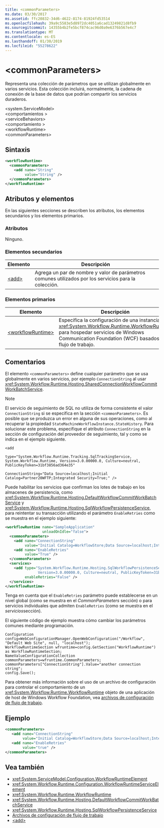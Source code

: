 ```yaml
---
title: <commonParameters>
ms.date: 03/30/2017
ms.assetid: ffc20832-34d6-4622-8174-81924fd53514
ms.openlocfilehash: 39a9c5583e5d8972dc4051a6cad13249821d8fb9
ms.sourcegitcommit: 14355b4b2fe5bcf874cac96d0a9e6376b567e4c7
ms.translationtype: MT
ms.contentlocale: es-ES
ms.lasthandoff: 01/30/2019
ms.locfileid: "55278622"
---
```

# <a name="commonparameters"></a>\<commonParameters>
Representa una colección de parámetros que se utilizan globalmente en varios servicios. Esta colección incluirá, normalmente, la cadena de conexión de la base de datos que podrían compartir los servicios duraderos.  
  
 \<system.ServiceModel>  
\<comportamientos >  
\<serviceBehaviors>  
\<comportamiento >  
\<workflowRuntime>  
\<commonParameters>  
  
## <a name="syntax"></a>Sintaxis  
  
```xml  
<workflowRuntime>
  <commonParameters>
    <add name="String"
         value="String" />
  </commonParameters>
</workflowRuntime>
```  
  
## <a name="attributes-and-elements"></a>Atributos y elementos  
 En las siguientes secciones se describen los atributos, los elementos secundarios y los elementos primarios.  
  
### <a name="attributes"></a>Atributos  
 Ninguno.  
  
### <a name="child-elements"></a>Elementos secundarios  
  
|Elemento|Descripción|  
|-------------|-----------------|  
|[\<add>](../../../../../docs/framework/configure-apps/file-schema/wcf/add-of-commonparameters.md)|Agrega un par de nombre y valor de parámetros comunes utilizados por los servicios para la colección.|  
  
### <a name="parent-elements"></a>Elementos primarios  
  
|Elemento|Descripción|  
|-------------|-----------------|  
|[\<workflowRuntime>](../../../../../docs/framework/configure-apps/file-schema/wcf/workflowruntime.md)|Especifica la configuración de una instancia de <xref:System.Workflow.Runtime.WorkflowRuntime> para hospedar servicios de Windows Communication Foundation (WCF) basados en flujo de trabajo.|  
  
## <a name="remarks"></a>Comentarios  
 El elemento `<commonParameters>` define cualquier parámetro que se usa globalmente en varios servicios, por ejemplo `ConnectionString` al usar <xref:System.Workflow.Runtime.Hosting.SharedConnectionWorkflowCommitWorkBatchService>.  
  
> [!NOTE]
>  El servicio de seguimiento de SQL no utiliza de forma consistente el valor `ConnectionString` si se especifica en la sección `<commonParameters>`. Es posible que se produzca un error en alguna de sus operaciones, como al recuperar la propiedad `StateMachineWorkflowInstance.StateHistory`. Para solucionar este problema, especifique el atributo `ConnectionString` en la sección de configuración del proveedor de seguimiento, tal y como se indica en el ejemplo siguiente.  
  
 `<add`  
  
 `type="System.Workflow.Runtime.Tracking.SqlTrackingService, System.Workflow.Runtime, Version=3.0.00000.0, Culture=neutral, PublicKeyToken=31bf3856ad364e35"`  
  
 `ConnectionString="Data Source=localhost;Initial Catalog=Partner20WFTP;Integrated Security=True;" />`  
  
 Puede habilitar los servicios que confirman los lotes de trabajo en los almacenes de persistencia, como <xref:System.Workflow.Runtime.Hosting.DefaultWorkflowCommitWorkBatchService> y <xref:System.Workflow.Runtime.Hosting.SqlWorkflowPersistenceService>, para reintentar su transacción utilizando el parámetro `EnableRetries` como se muestra en el ejemplo siguiente:  
  
```xml  
<workflowRuntime name="SampleApplication"
                 unloadOnIdle="false">
  <commonParameters>
    <add name="ConnectionString"
         value="Initial Catalog=WorkflowStore;Data Source=localhost;Integrated Security=SSPI;" />
    <add name="EnableRetries"
         value="True" />
  </commonParameters>
  <services>
    <add type="System.Workflow.Runtime.Hosting.SqlWorkflowPersistenceService, System.Workflow.Runtime,
               Version=3.0.00000.0, Culture=neutral, PublicKeyToken=31bf3856ad364e35"
         enableRetries="False" />
  </services>
</workflowRuntime>
```  
  
 Tenga en cuenta que el `EnableRetries` parámetro puede establecerse en un nivel global (como se muestra en el *CommonParameters* sección) o para servicios individuales que admiten `EnableRetries` (como se muestra en el *servicios*sección).  
  
 El siguiente código de ejemplo muestra cómo cambiar los parámetros comunes mediante programación.  
  
```  
Configuration config=WebConfigurationManager.OpenWebConfiguration("/Workflow", "Default Web Site", null, "localhost");  
WorkflowRuntimeSection wfruntime=config.GetSection("WorkflowRuntime") as WorkflowRuntimeSection;  
NameValueConfigurationCollection commonParameters=wfruntime.CommonParameters;  
commonParameters["ConnectionString"].Value="another connection string";  
config.Save();  
```  
  
 Para obtener más información sobre el uso de un archivo de configuración para controlar el comportamiento de un <xref:System.Workflow.Runtime.WorkflowRuntime> objeto de una aplicación de host de Windows Workflow Foundation, vea [archivos de configuración de flujo de trabajo](https://docs.microsoft.com/previous-versions/dotnet/netframework-3.5/ms732240(v=vs.90)).  
  
## <a name="example"></a>Ejemplo  
  
```xml  
<commonParameters>
   <add name="ConnectionString"
        value="Initial Catalog=WorkflowStore;Data Source=localhost;Integrated Security=SSPI;" />
   <add name="EnableRetries"
        value="true" />
</commonParameters>
```  
  
## <a name="see-also"></a>Vea también
- <xref:System.ServiceModel.Configuration.WorkflowRuntimeElement>
- <xref:System.Workflow.Runtime.Configuration.WorkflowRuntimeServiceElement>
- <xref:System.Workflow.Runtime.WorkflowRuntime>
- <xref:System.Workflow.Runtime.Hosting.DefaultWorkflowCommitWorkBatchService>
- <xref:System.Workflow.Runtime.Hosting.SqlWorkflowPersistenceService>
- [Archivos de configuración de flujo de trabajo](https://docs.microsoft.com/previous-versions/dotnet/netframework-3.5/ms732240(v=vs.90))
- [\<add>](../../../../../docs/framework/configure-apps/file-schema/wcf/add-of-commonparameters.md)

